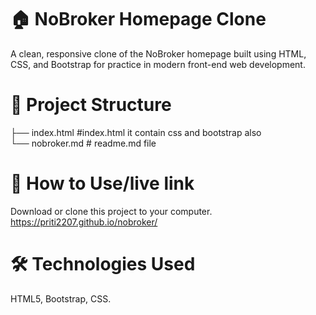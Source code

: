 # 🏠 NoBroker Homepage Clone
A clean, responsive clone of the NoBroker homepage built using HTML, CSS, and Bootstrap for practice in modern front-end web development.

# 📂 Project Structure
 ├── index.html  #index.html it contain css and bootstrap also     
 └── nobroker.md  # readme.md file      
 
# 🚀 How to Use/live link
Download or clone this project to your computer.
https://priti2207.github.io/nobroker/

# 🛠 Technologies Used
HTML5,
Bootstrap,
CSS.
